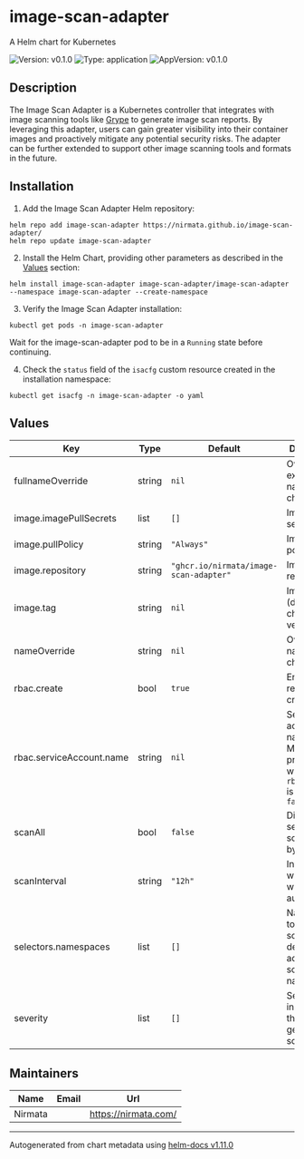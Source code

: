 # image-scan-adapter

A Helm chart for Kubernetes

![Version: v0.1.0](https://img.shields.io/badge/Version-v0.1.0-informational?style=flat-square) ![Type: application](https://img.shields.io/badge/Type-application-informational?style=flat-square) ![AppVersion: v0.1.0](https://img.shields.io/badge/AppVersion-v0.1.0-informational?style=flat-square)

## Description

The Image Scan Adapter is a Kubernetes controller that integrates with image scanning tools like [Grype](https://github.com/anchore/grype) to generate image scan reports. By leveraging this adapter, users can gain greater visibility into their container images and proactively mitigate any potential security risks. The adapter can be further extended to support other image scanning tools and formats in the future.

## Installation

1. Add the Image Scan Adapter Helm repository:

```console
helm repo add image-scan-adapter https://nirmata.github.io/image-scan-adapter/
helm repo update image-scan-adapter
```

2. Install the Helm Chart, providing other parameters as described in the [Values](#values) section:

```console
helm install image-scan-adapter image-scan-adapter/image-scan-adapter --namespace image-scan-adapter --create-namespace
```

3. Verify the Image Scan Adapter installation:

```console
kubectl get pods -n image-scan-adapter
```

Wait for the image-scan-adapter pod to be in a `Running` state before continuing.

4. Check the `status` field of the `isacfg` custom resource created in the installation namespace:

```console
kubectl get isacfg -n image-scan-adapter -o yaml
```

## Values

| Key | Type | Default | Description |
|-----|------|---------|-------------|
| fullnameOverride | string | `nil` | Override the expanded name of the chart |
| image.imagePullSecrets | list | `[]` | Image pull secrets |
| image.pullPolicy | string | `"Always"` | Image pull policy |
| image.repository | string | `"ghcr.io/nirmata/image-scan-adapter"` | Image repository |
| image.tag | string | `nil` | Image tag (defaults to chart app version) |
| nameOverride | string | `nil` | Override the name of the chart |
| rbac.create | bool | `true` | Enable RBAC resources creation |
| rbac.serviceAccount.name | string | `nil` | Service account name, you MUST provide one when `rbac.create` is set to `false` |
| scanAll | bool | `false` | Disable selective scan, "false" by default |
| scanInterval | string | `"12h"` | Interval after which scan will run automatically |
| selectors.namespaces | list | `[]` | Namespaces to run image scan on, by default adapter will scan all namespaces |
| severity | list | `[]` | Severities to include in the generated scan result |

## Maintainers

| Name | Email | Url |
| ---- | ------ | --- |
| Nirmata |  | <https://nirmata.com/> |

----------------------------------------------
Autogenerated from chart metadata using [helm-docs v1.11.0](https://github.com/norwoodj/helm-docs/releases/v1.11.0)
